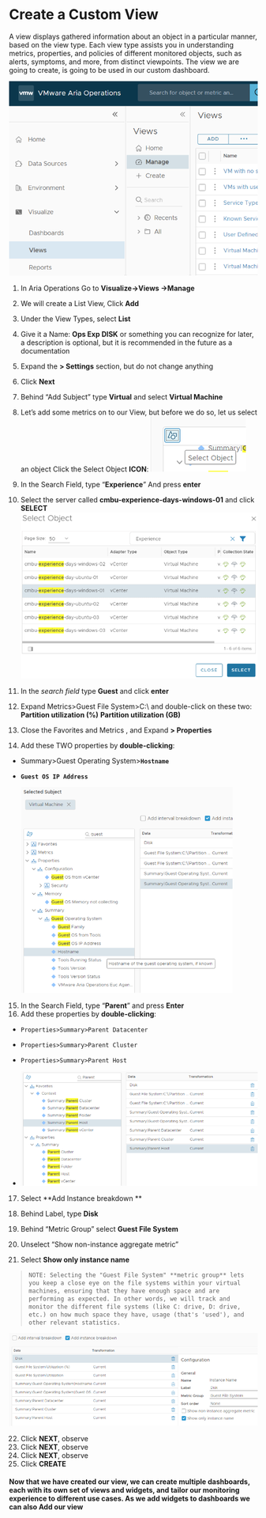 # Create a Custom View

A view displays gathered information about an object in a particular manner, based on the view type. Each view type assists you in understanding metrics, properties, and policies of different monitored objects, such as alerts, symptoms, and more, from distinct viewpoints. The view we are going to create, is going to be used in our custom dashboard.



<img src="./images/image-20230917102131484-1694938900256-1.png" alt="image-20230917102131484" style="zoom:80%;" /> 

1. In Aria Operations Go to **Visualize->Views ->Manage**

2. We will create a List View, Click **Add**

3. Under the View Types, select **List**

4. Give it a Name: **Ops Exp DISK** or something you can recognize for later, a description is optional, but it is recommended in the future as a documentation

5. Expand the **> Settings** section, but do not change anything

6. Click **Next**

7. Behind “Add Subject” type **Virtual** and select **Virtual Machine**
8. Let’s add some metrics on to our View, but before we do so, let us select an object Click the Select Object **ICON**:
    ![image-20230917104543084](./images/image-20230917104543084.png)

9. In the Search Field, type “**Experience**” And press **enter**

10. Select the server called  **cmbu-experience-days-windows-01** and click **SELECT**
    <img src="./images/image-20230917104817960.png" alt="image-20230917104817960" style="zoom:80%;" />

11. In the *search field* type **Guest** and click **enter**

12. Expand Metrics>Guest File System>C:\   and double-click on these two: 
     **Partition utilization (%)**
     **Partition utilization (GB)**

13. Close the Favorites and Metrics , and Expand  **> Properties** 

14. Add these TWO properties by **double-clicking**:

- Summary>Guest Operating System>**`Hostname`**

- **`Guest OS IP Address`**

   <img src="./images/image-20230917105456904.png" alt="image-20230917105456904" style="zoom:67%;" />
   
15. In the Search Field, type “**Parent**” and press **Enter**
16. Add these properties by **double-clicking**:

   - `Properties>Summary>Parent Datacenter`

   - `Properties>Summary>Parent Cluster`

   - `Properties>Summary>Parent Host` 



   - <img src="./images/image-20230917110318828.png" alt="image-20230917110318828" style="zoom:80%;" />

17. Select  **Add Instance breakdown **  
    
 18. Behind Label, type **Disk**

 19. Behind “Metric Group” select **Guest File System**

 20. Unselect “Show non-instance aggregate metric”

 21. Select **Show only instance name** 
>
>     NOTE: Selecting the "Guest File System" **metric group** lets you keep a close eye on the file systems within your virtual machines, ensuring that they have enough space and are performing as expected. In other words, we will track and monitor the different file systems (like C: drive, D: drive, etc.) on how much space they have, usage (that's 'used'), and other relevant statistics.
>
 <img src="./images/image-20230917114016935.png" alt="image-20230917114016935" style="zoom:80%;" />

22. Click **NEXT**, observe
23. Click **NEXT**, observe
24. Click **NEXT**, observe
25. Click **CREATE**

#### Now that we have created our view, we can create multiple dashboards, each with its own set of views and widgets, and tailor our monitoring experience to different use cases. As we add widgets to dashboards we can also Add **our view**

